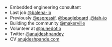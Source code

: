 - Embedded engineering consultant
- Last job [@balena-io](https://github.com/balena-io)
- Previously [@espressif](https://github.com/espressif), [@beagleboard](https://github.com/beagleboard) ,[@tah-io](https://github.com/tah-io)
- Building the community [@makerville](https://makerville.io)
- Volunteer at [@punedotio](https://protect.pune.io)
- Twitter [@anujdeshpandey](https://twitter.com/anujdeshpandey)
- CV [anujdeshpande.com](https://anujdeshpande.com)

